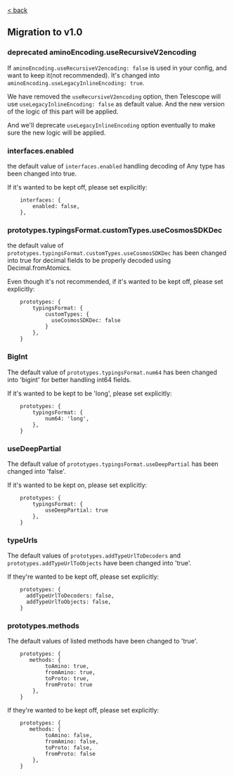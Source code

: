 [< back](https://github.com/cosmology-tech/telescope/blob/main/docs/README.md)

## Migration to v1.0

### deprecated aminoEncoding.useRecursiveV2encoding

If `aminoEncoding.useRecursiveV2encoding: false` is used in your config, and want to keep it(not recommended). It's changed into `aminoEncoding.useLegacyInlineEncoding: true`.

We have removed the `useRecursiveV2encoding` option, then Telescope will use `useLegacyInlineEncoding: false` as default value. And the new version of the logic of this part will be applied.

And we'll deprecate `useLegacyInlineEncoding` option eventually to make sure the new logic will be applied.

### interfaces.enabled

the default value of `interfaces.enabled` handling decoding of Any type has been changed into true.

If it's wanted to be kept off, please set explicitly:

```
    interfaces: {
        enabled: false,
    },
```

### prototypes.typingsFormat.customTypes.useCosmosSDKDec

the default value of `prototypes.typingsFormat.customTypes.useCosmosSDKDec` has been changed into true for decimal fields to be properly decoded using Decimal.fromAtomics.

Even though it's not recommended, if it's wanted to be kept off, please set explicitly:

```
    prototypes: {
        typingsFormat: {
            customTypes: {
              useCosmosSDKDec: false
            }
        },
    }
```

### BigInt

The default value of `prototypes.typingsFormat.num64` has been changed into 'bigint' for better handling int64 fields.

If it's wanted to be kept to be 'long', please set explicitly:

```
    prototypes: {
        typingsFormat: {
            num64: 'long',
        },
    }
```

### useDeepPartial

The default value of `prototypes.typingsFormat.useDeepPartial` has been changed into 'false'.

If it's wanted to be kept on, please set explicitly:

```
    prototypes: {
        typingsFormat: {
            useDeepPartial: true
        },
    }
```

### typeUrls

The default values of `prototypes.addTypeUrlToDecoders` and `prototypes.addTypeUrlToObjects` have been changed into 'true'.

If they're wanted to be kept off, please set explicitly:

```
    prototypes: {
      addTypeUrlToDecoders: false,
      addTypeUrlToObjects: false,
    }
```

### prototypes.methods

The default values of listed methods have been changed to 'true'.

```
    prototypes: {
       methods: {
            toAmino: true,
            fromAmino: true,
            toProto: true,
            fromProto: true
        },
    }
```

If they're wanted to be kept off, please set explicitly:

```
    prototypes: {
       methods: {
            toAmino: false,
            fromAmino: false,
            toProto: false,
            fromProto: false
        },
    }
```

